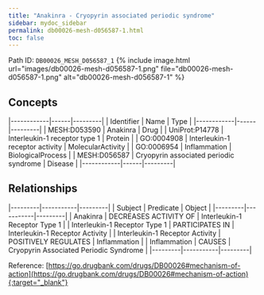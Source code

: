 ```yaml
---
title: "Anakinra - Cryopyrin associated periodic syndrome"
sidebar: mydoc_sidebar
permalink: db00026-mesh-d056587-1.html
toc: false 
---
```



Path ID: `DB00026_MESH_D056587_1`
{% include image.html url="images/db00026-mesh-d056587-1.png" file="db00026-mesh-d056587-1.png" alt="db00026-mesh-d056587-1" %}

## Concepts

|------------|------|---------|
| Identifier | Name | Type    |
|------------|------|---------|
| MESH:D053590 | Anakinra | Drug |
| UniProt:P14778 | Interleukin-1 receptor type 1 | Protein |
| GO:0004908 | Interleukin-1 receptor activity | MolecularActivity |
| GO:0006954 | Inflammation | BiologicalProcess |
| MESH:D056587 | Cryopyrin associated periodic syndrome | Disease |
|------------|------|---------|

## Relationships

|---------|-----------|---------|
| Subject | Predicate | Object  |
|---------|-----------|---------|
| Anakinra | DECREASES ACTIVITY OF | Interleukin-1 Receptor Type 1 |
| Interleukin-1 Receptor Type 1 | PARTICIPATES IN | Interleukin-1 Receptor Activity |
| Interleukin-1 Receptor Activity | POSITIVELY REGULATES | Inflammation |
| Inflammation | CAUSES | Cryopyrin Associated Periodic Syndrome |
|---------|-----------|---------|

Reference: [https://go.drugbank.com/drugs/DB00026#mechanism-of-action](https://go.drugbank.com/drugs/DB00026#mechanism-of-action){:target="_blank"}